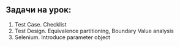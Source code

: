 ## Задачи на урок:

1. Test Case. Checklist
2. Test Design. Equivalence partitioning, Boundary Value analysis
3. Selenium. Introduce parameter object
